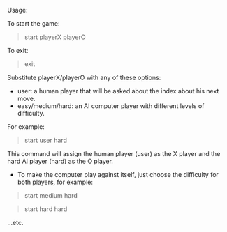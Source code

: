 Usage:

To start the game:

> start playerX playerO

To exit:

> exit

Substitute playerX/playerO with any of these options:
- user: a human player that will be asked about the index about his next move.
- easy/medium/hard: an AI computer player with different levels of difficulty.

For example:
> start user hard

This command will assign the human player (user) as the X player and the hard AI player (hard) as the O player.

- To make the computer play against itself, just choose the difficulty for both players, for example:
> start medium hard

> start hard hard

...etc.
